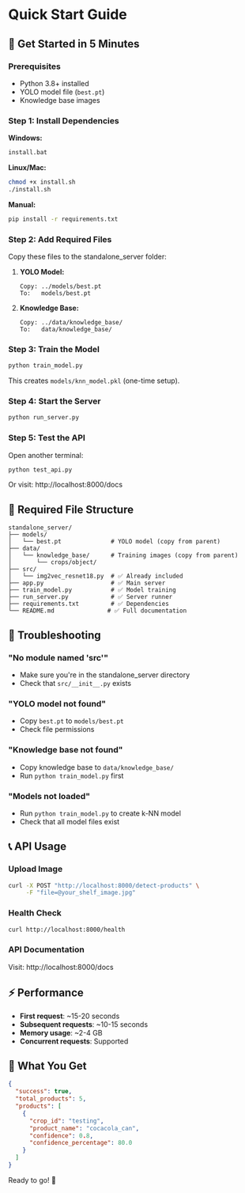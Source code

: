 # Quick Start Guide

## 🚀 Get Started in 5 Minutes

### Prerequisites
- Python 3.8+ installed
- YOLO model file (`best.pt`)
- Knowledge base images

### Step 1: Install Dependencies

**Windows:**
```bash
install.bat
```

**Linux/Mac:**
```bash
chmod +x install.sh
./install.sh
```

**Manual:**
```bash
pip install -r requirements.txt
```

### Step 2: Add Required Files

Copy these files to the standalone_server folder:

1. **YOLO Model:**
   ```
   Copy: ../models/best.pt
   To:   models/best.pt
   ```

2. **Knowledge Base:**
   ```
   Copy: ../data/knowledge_base/
   To:   data/knowledge_base/
   ```

### Step 3: Train the Model

```bash
python train_model.py
```

This creates `models/knn_model.pkl` (one-time setup).

### Step 4: Start the Server

```bash
python run_server.py
```

### Step 5: Test the API

Open another terminal:
```bash
python test_api.py
```

Or visit: http://localhost:8000/docs

## 📁 Required File Structure

```
standalone_server/
├── models/
│   └── best.pt              # YOLO model (copy from parent)
├── data/
│   └── knowledge_base/      # Training images (copy from parent)
│       └── crops/object/
├── src/
│   └── img2vec_resnet18.py  # ✅ Already included
├── app.py                   # ✅ Main server
├── train_model.py           # ✅ Model training
├── run_server.py            # ✅ Server runner
├── requirements.txt         # ✅ Dependencies
└── README.md               # ✅ Full documentation
```

## 🔧 Troubleshooting

### "No module named 'src'"
- Make sure you're in the standalone_server directory
- Check that `src/__init__.py` exists

### "YOLO model not found"
- Copy `best.pt` to `models/best.pt`
- Check file permissions

### "Knowledge base not found"
- Copy knowledge base to `data/knowledge_base/`
- Run `python train_model.py` first

### "Models not loaded"
- Run `python train_model.py` to create k-NN model
- Check that all model files exist

## 📞 API Usage

### Upload Image
```bash
curl -X POST "http://localhost:8000/detect-products" \
     -F "file=@your_shelf_image.jpg"
```

### Health Check
```bash
curl http://localhost:8000/health
```

### API Documentation
Visit: http://localhost:8000/docs

## ⚡ Performance

- **First request**: ~15-20 seconds
- **Subsequent requests**: ~10-15 seconds
- **Memory usage**: ~2-4 GB
- **Concurrent requests**: Supported

## 🎯 What You Get

```json
{
  "success": true,
  "total_products": 5,
  "products": [
    {
      "crop_id": "testing",
      "product_name": "cocacola_can",
      "confidence": 0.8,
      "confidence_percentage": 80.0
    }
  ]
}
```

Ready to go! 🚀
